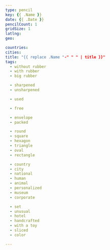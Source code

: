 ```yaml
---
type: pencil
key: {{ .Name }}
date: {{ .Date }}
pencilCount: 1
gridSize: 1
latlng:
geo:

countries:
cities:
title: "{{ replace .Name "-" " " | title }}"
tags:
  - without rubber
  - with rubber
  - big rubber

  - sharpened
  - unsharpened

  - used

  - free

  - envelope
  - packed

  - round
  - square
  - hexagon
  - triangle
  - oval
  - rectangle

  - country
  - city
  - national
  - human
  - animal
  - personalized
  - museum
  - corporate

  - set
  - unusual
  - hotel
  - handcrafted
  - with a toy
  - sliced
  - color

---
```


